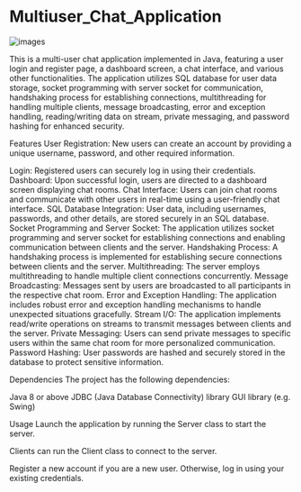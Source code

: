 # Multiuser_Chat_Application







![images](https://github.com/radhika3131/Multiuser_Chat_Application/assets/102825662/e812f2a3-2869-4b46-8d1b-adf1ec753f9a)








This is a multi-user chat application implemented in Java, featuring a user login and register page, a dashboard screen, a chat interface, and various other functionalities. The application utilizes SQL database for user data storage, socket programming with server socket for communication, handshaking process for establishing connections, multithreading for handling multiple clients, message broadcasting, error and exception handling, reading/writing data on stream, private messaging, and password hashing for enhanced security.

Features
User Registration: New users can create an account by providing a unique username, password, and other required information.

Login: Registered users can securely log in using their credentials.
Dashboard: Upon successful login, users are directed to a dashboard screen displaying chat rooms.
Chat Interface: Users can join chat rooms and communicate with other users in real-time using a user-friendly chat interface.
SQL Database Integration: User data, including usernames, passwords, and other details, are stored securely in an SQL database.
Socket Programming and Server Socket: The application utilizes socket programming and server socket for establishing connections and enabling communication between clients and the server.
Handshaking Process: A handshaking process is implemented for establishing secure connections between clients and the server.
Multithreading: The server employs multithreading to handle multiple client connections concurrently.
Message Broadcasting: Messages sent by users are broadcasted to all participants in the respective chat room.
Error and Exception Handling: The application includes robust error and exception handling mechanisms to handle unexpected situations gracefully.
Stream I/O: The application implements read/write operations on streams to transmit messages between clients and the server.
Private Messaging: Users can send private messages to specific users within the same chat room for more personalized communication.
Password Hashing: User passwords are hashed and securely stored in the database to protect sensitive information.


Dependencies
The project has the following dependencies:

Java 8 or above
JDBC (Java Database Connectivity) library
GUI library (e.g. Swing)

Usage
Launch the application by running the Server class to start the server.

Clients can run the Client class to connect to the server.

Register a new account if you are a new user. Otherwise, log in using your existing credentials.




